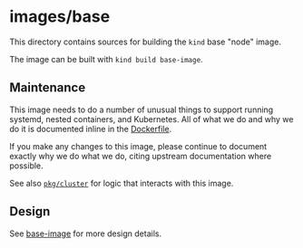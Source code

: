 <!--TODO(bentheelder): fill this in much more thoroughly-->
# images/base

This directory contains sources for building the `kind` base "node" image.

The image can be built with `kind build base-image`.

## Maintenance

This image needs to do a number of unusual things to support running systemd, 
nested containers, and Kubernetes. All of what we do and why we do it 
is documented inline in the [Dockerfile](./Dockerfile).

If you make any changes to this image, please continue to document exactly 
why we do what we do, citing upstream documentation where possible.

See also [`pkg/cluster`](./../../pkg/cluster) for logic that interacts with this image.

## Design

See [base-image](https://kind.sigs.k8s.io/docs/design/base-image/) for more design details.
